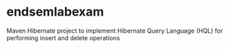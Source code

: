 # endsemlabexam
Maven Hibernate project to implement Hibernate Query Language (HQL) for performing insert and delete operations
